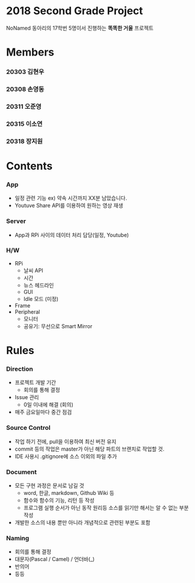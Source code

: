 # 2018 Second Grade Project

NoNamed 동아리의 17학번 5명이서 진행하는 **똑똑한 거울** 프로젝트

# Members

### 20303 김현우
### 20308 손영동
### 20311 오준영
### 20315 이소연
### 20318 장지원

# Contents

### App
- 일정 관련 기능
  ex) 약속 시간까지 XX분 남았습니다.
- Youtuve Share API를 이용하여 원하는 영상 재생

### Server
- App과 RPi 사이의 데이터 처리 담당(일정, Youtube)

### H/W
- RPi
    - 날씨 API
    - 시간
    - 뉴스 헤드라인
    - GUI
    - Idle 모드 (미정)
- Frame
- Peripheral
    - 모니터
    - 공유기: 무선으로 Smart Mirror

# Rules

### Direction
- 프로젝트 개발 기간
    - 회의를 통해 결정 
- Issue 관리
    - 0일 이내에 해결 (회의)
- 매주 금요일마다 중간 점검

### Source Control
- 작업 하기 전에, pull을 이용하여 최신 버전 유지
- commit 등의 작업은 master가 아닌 해당 파트의 브랜치로 작업할 것.
- IDE 사용시 .gitignore에 소스 이외의 파일 추가

### Document
- 모든 구현 과정은 문서로 남길 것
    - word, 한글, markdown, Github Wiki 등
    - 함수와 함수의 기능, 리턴 등 작성
    - 프로그램 실행 순서가 아닌 동작 원리등 소스를 읽기만 해서는 알 수 없는 부분 작성
- 개발한 소스의 내용 뿐만 아니라 개념적으로 관련된 부분도 포함

### Naming
- 회의를 통해 결정
- 대문자(Pascal / Camel) / 언더바(_)
- 반의어
- 등등